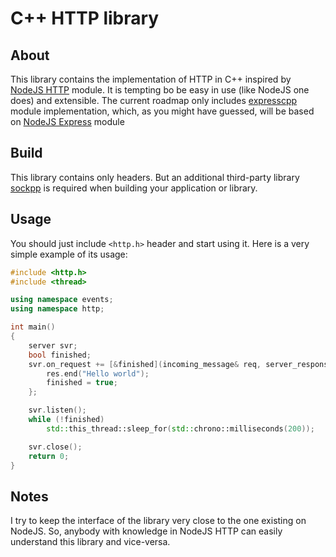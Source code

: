 # C++ HTTP library

## About
This library contains the implementation of HTTP in C++ inspired by
[NodeJS HTTP](nodejs.org/api/http.html) module. It is tempting bo be
easy in use (like NodeJS one does) and extensible. The current roadmap
only includes [expresscpp]() module implementation, which, as you
might have guessed, will be based on [NodeJS Express](https://expressjs.com/)
module

## Build
This library contains only headers. But an additional third-party library
[sockpp](https://github.com/fpagliughi/sockpp) is required when building
your application or library.

## Usage
You should just include `<http.h>` header and start using it. Here is
a very simple example of its usage:
```c++
#include <http.h>
#include <thread>

using namespace events;
using namespace http;

int main()
{
	server svr;
	bool finished;
	svr.on_request += [&finished](incoming_message& req, server_response& res) {
		res.end("Hello world");
		finished = true;
	};

	svr.listen();
	while (!finished)
		std::this_thread::sleep_for(std::chrono::milliseconds(200));

	svr.close();
	return 0;
}
```

## Notes

I try to keep the interface of the library very close to
the one existing on NodeJS. So, anybody with knowledge
in NodeJS HTTP can easily understand this library and
vice-versa.